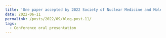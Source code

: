 ```yaml
---
title: 'One paper accepted by 2022 Society of Nuclear Medicine and Molecular Imaging (SNMMI) annual meeting as an orla presentation'
date: 2022-06-11
permalink: /posts/2022/09/blog-post-11/
tags:
  - Conference oral presentation
---
```


